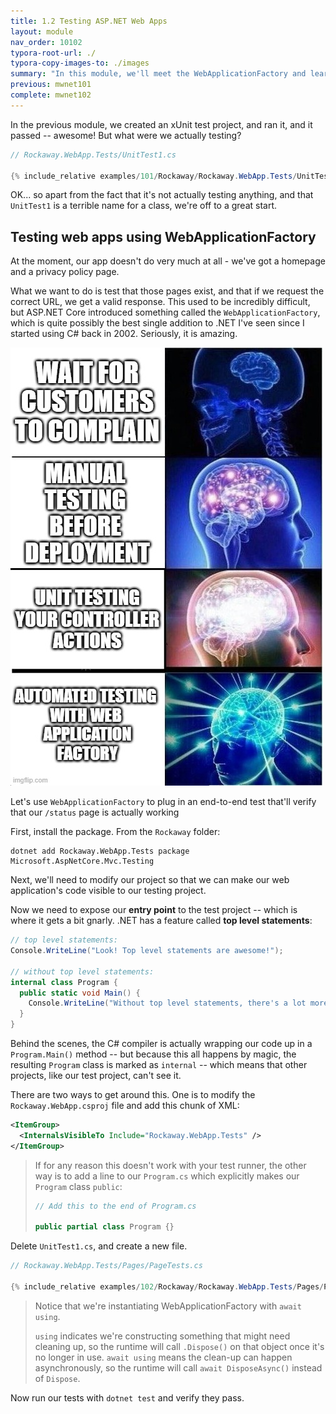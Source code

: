 ```yaml
---
title: 1.2 Testing ASP.NET Web Apps
layout: module
nav_order: 10102
typora-root-url: ./
typora-copy-images-to: ./images
summary: "In this module, we'll meet the WebApplicationFactory and learn how to write automated tests for ASP.NET Core web applications"
previous: mwnet101
complete: mwnet102
---
```


In the previous module, we created an xUnit test project, and ran it, and it passed -- awesome! But what were we actually testing?

```csharp
// Rockaway.WebApp.Tests/UnitTest1.cs

{% include_relative examples/101/Rockaway/Rockaway.WebApp.Tests/UnitTest1.cs %}
```

OK... so apart from the fact that it's not actually testing anything, and that `UnitTest1` is a terrible name for a class, we're off to a great start.

## Testing web apps using WebApplicationFactory

At the moment, our app doesn't do very much at all - we've got a homepage and a privacy policy page.

What we want to do is test that those pages exist, and that if we request the correct URL, we get a valid response. This used to be incredibly difficult, but ASP.NET Core introduced something called the `WebApplicationFactory`, which is quite possibly the best single addition to .NET I've seen since I started using C# back in 2002. Seriously, it is amazing.

![web-application-factory-brain-meme](./images/web-application-factory-brain-meme.jpeg)



Let's use `WebApplicationFactory` to plug in an end-to-end test that'll verify that our `/status` page is actually working

First, install the package. From the `Rockaway` folder:

```dotnetcli
dotnet add Rockaway.WebApp.Tests package Microsoft.AspNetCore.Mvc.Testing
```

Next, we'll need to modify our project so that we can make our web application's code visible to our testing project.

Now we need to expose our **entry point** to the test project -- which is where it gets a bit gnarly. .NET has a feature called **top level statements**:

```csharp
// top level statements:
Console.WriteLine("Look! Top level statements are awesome!");

// without top level statements:
internal class Program {
  public static void Main() {
    Console.WriteLine("Without top level statements, there's a lot more boilerplate code");
  }
}
```

Behind the scenes, the C# compiler is actually wrapping our code up in a `Program.Main()` method -- but because this all happens by magic, the resulting `Program` class is marked as `internal` -- which means that other projects, like our test project, can't see it.

There are two ways to get around this. One is to modify the `Rockaway.WebApp.csproj` file and add this chunk of XML:

```xml
<ItemGroup>
  <InternalsVisibleTo Include="Rockaway.WebApp.Tests" />
</ItemGroup>
```

> If for any reason this doesn't work with your test runner, the other way is to add a line to our `Program.cs` which explicitly makes our `Program` class `public`:
>
> ```csharp
> // Add this to the end of Program.cs
> 
> public partial class Program {}
> ```

Delete `UnitTest1.cs`, and create a new file.

```csharp
// Rockaway.WebApp.Tests/Pages/PageTests.cs

{% include_relative examples/102/Rockaway/Rockaway.WebApp.Tests/Pages/PageTests.cs %}
```

> Notice that we're instantiating WebApplicationFactory with `await using`.
>
> `using` indicates we're constructing something that might need cleaning up, so the runtime will call `.Dispose()` on that object once it's no longer in use. `await using` means the clean-up can happen asynchronously, so the runtime will call `await DisposeAsync()` instead of `Dispose`.

Now run our tests with `dotnet test` and verify they pass.



